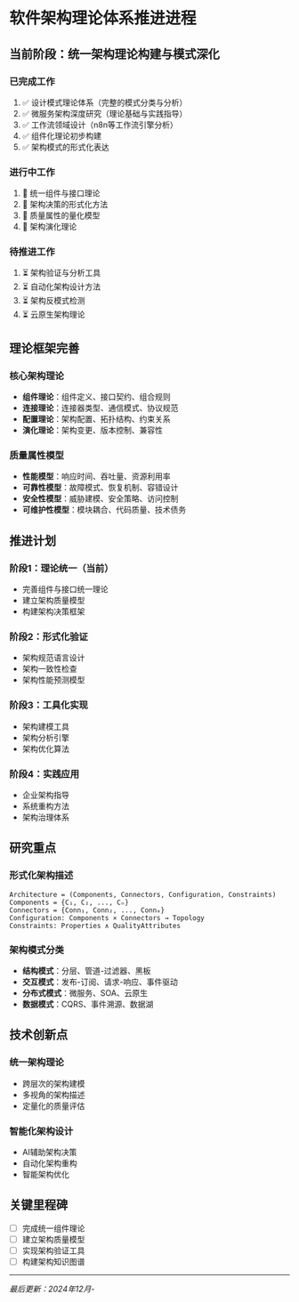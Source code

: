 # 软件架构理论体系推进进程

## 当前阶段：统一架构理论构建与模式深化

### 已完成工作

1. ✅ 设计模式理论体系（完整的模式分类与分析）
2. ✅ 微服务架构深度研究（理论基础与实践指导）
3. ✅ 工作流领域设计（n8n等工作流引擎分析）
4. ✅ 组件化理论初步构建
5. ✅ 架构模式的形式化表达

### 进行中工作

1. 🔄 统一组件与接口理论
2. 🔄 架构决策的形式化方法
3. 🔄 质量属性的量化模型
4. 🔄 架构演化理论

### 待推进工作

1. ⏳ 架构验证与分析工具
2. ⏳ 自动化架构设计方法
3. ⏳ 架构反模式检测
4. ⏳ 云原生架构理论

## 理论框架完善

### 核心架构理论

- **组件理论**：组件定义、接口契约、组合规则
- **连接理论**：连接器类型、通信模式、协议规范
- **配置理论**：架构配置、拓扑结构、约束关系
- **演化理论**：架构变更、版本控制、兼容性

### 质量属性模型

- **性能模型**：响应时间、吞吐量、资源利用率
- **可靠性模型**：故障模式、恢复机制、容错设计
- **安全性模型**：威胁建模、安全策略、访问控制
- **可维护性模型**：模块耦合、代码质量、技术债务

## 推进计划

### 阶段1：理论统一（当前）

- 完善组件与接口统一理论
- 建立架构质量模型
- 构建架构决策框架

### 阶段2：形式化验证

- 架构规范语言设计
- 架构一致性检查
- 架构性能预测模型

### 阶段3：工具化实现

- 架构建模工具
- 架构分析引擎
- 架构优化算法

### 阶段4：实践应用

- 企业架构指导
- 系统重构方法
- 架构治理体系

## 研究重点

### 形式化架构描述

```text
Architecture = (Components, Connectors, Configuration, Constraints)
Components = {C₁, C₂, ..., Cₙ}
Connectors = {Conn₁, Conn₂, ..., Connₘ}
Configuration: Components × Connectors → Topology
Constraints: Properties ∧ QualityAttributes
```

### 架构模式分类

- **结构模式**：分层、管道-过滤器、黑板
- **交互模式**：发布-订阅、请求-响应、事件驱动
- **分布式模式**：微服务、SOA、云原生
- **数据模式**：CQRS、事件溯源、数据湖

## 技术创新点

### 统一架构理论

- 跨层次的架构建模
- 多视角的架构描述
- 定量化的质量评估

### 智能化架构设计

- AI辅助架构决策
- 自动化架构重构
- 智能架构优化

## 关键里程碑

- [ ] 完成统一组件理论
- [ ] 建立架构质量模型
- [ ] 实现架构验证工具
- [ ] 构建架构知识图谱

---
*最后更新：2024年12月*-
